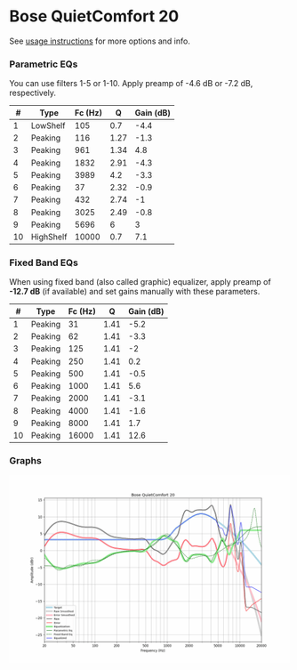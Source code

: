 # Bose QuietComfort 20
See [usage instructions](https://github.com/jaakkopasanen/AutoEq#usage) for more options and info.

### Parametric EQs
You can use filters 1-5 or 1-10. Apply preamp of -4.6 dB or -7.2 dB, respectively.

|   # | Type      |   Fc (Hz) |    Q |   Gain (dB) |
|-----|-----------|-----------|------|-------------|
|   1 | LowShelf  |       105 | 0.7  |        -4.4 |
|   2 | Peaking   |       116 | 1.27 |        -1.3 |
|   3 | Peaking   |       961 | 1.34 |         4.8 |
|   4 | Peaking   |      1832 | 2.91 |        -4.3 |
|   5 | Peaking   |      3989 | 4.2  |        -3.3 |
|   6 | Peaking   |        37 | 2.32 |        -0.9 |
|   7 | Peaking   |       432 | 2.74 |        -1   |
|   8 | Peaking   |      3025 | 2.49 |        -0.8 |
|   9 | Peaking   |      5696 | 6    |         3   |
|  10 | HighShelf |     10000 | 0.7  |         7.1 |

### Fixed Band EQs
When using fixed band (also called graphic) equalizer, apply preamp of **-12.7 dB** (if available) and set gains manually with these parameters.

|   # | Type    |   Fc (Hz) |    Q |   Gain (dB) |
|-----|---------|-----------|------|-------------|
|   1 | Peaking |        31 | 1.41 |        -5.2 |
|   2 | Peaking |        62 | 1.41 |        -3.3 |
|   3 | Peaking |       125 | 1.41 |        -2   |
|   4 | Peaking |       250 | 1.41 |         0.2 |
|   5 | Peaking |       500 | 1.41 |        -0.5 |
|   6 | Peaking |      1000 | 1.41 |         5.6 |
|   7 | Peaking |      2000 | 1.41 |        -3.1 |
|   8 | Peaking |      4000 | 1.41 |        -1.6 |
|   9 | Peaking |      8000 | 1.41 |         1.7 |
|  10 | Peaking |     16000 | 1.41 |        12.6 |

### Graphs
![](./Bose%20QuietComfort%2020.png)
